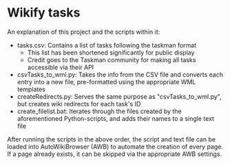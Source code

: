 # Wikify tasks

An explanation of this project and the scripts within it:
* tasks.csv: Contains a list of tasks following the taskman format
  * This list has been shortened significantly for public display
  * Credit goes to the Taskman community for making all tasks accessible via their API
* csvTasks_to_wml.py: Takes the info from the CSV file and converts each entry into a new file, pre-formatted using the appropriate WML templates
* createRedirects.py: Serves the same purpose as "csvTasks_to_wml.py", but creates wiki redirects for each task's ID
* create_filelist.bat: Iterates through the files created by the aforementioned Python-scripts, and adds their names to a single text file

After running the scripts in the above order, the script and text file can be loaded into AutoWikiBrowser (AWB) to automate the creation of every page. If a page already exists, it can be skipped via the appropriate AWB settings.
